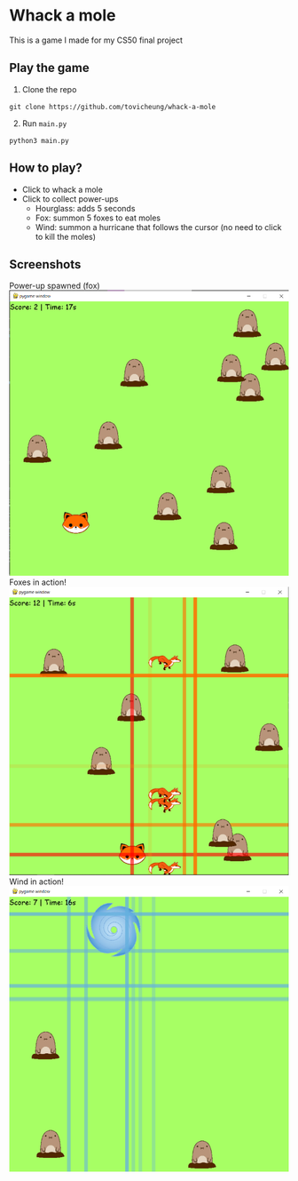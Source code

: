 # Whack a mole
This is a game I made for my CS50 final project

## Play the game
1. Clone the repo
```
git clone https://github.com/tovicheung/whack-a-mole
```

2. Run `main.py`
```
python3 main.py
```

## How to play?
- Click to whack a mole
- Click to collect power-ups
    - Hourglass: adds 5 seconds
    - Fox: summon 5 foxes to eat moles
    - Wind: summon a hurricane that follows the cursor (no need to click to kill the moles)

## Screenshots
Power-up spawned (fox)
![Power-up spawned (fox)](screenshots/powerup_spawned.png)
Foxes in action!
![Foxes in action!)](screenshots/foxes.png)
Wind in action!
![Wind in action!)](screenshots/wind.png)
